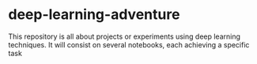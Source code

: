 # deep-learning-adventure
This repository is all about projects or experiments using deep learning techniques. It will consist on several notebooks, each achieving a specific task

